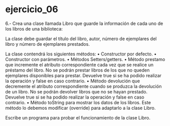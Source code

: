 # ejercicio_06

6.- Crea una clase llamada Libro que guarde la información de cada uno de los libros de una biblioteca:

La clase debe guardar el título del libro, autor, número de ejemplares del libro y número de ejemplares prestados. 

La clase contendrá los siguientes métodos:
  • Constructor por defecto. 
  • Constructor con parámetros.
  • Métodos Setters/getters.
  • Método prestamo que incremente el atributo correspondiente cada vez que se realice un préstamo del libro. No se podrán prestar libros       de los que no queden ejemplares disponibles para prestar. Devuelve true si se ha podido realizar la operación y false en caso               contrario.
  • Método devolución que decremente el atributo correspondiente cuando se produzca la devolución de un libro. No se podrán devolver libros     que no se hayan prestado. Devuelve true si se ha podido realizar la operación y false en caso contrario.
  • Método toString para mostrar los datos de los libros. Este método lo debemos modificar (override) para adaptarlo a la clase Libro. 
  
  Escribe un programa para probar el funcionamiento de la clase Libro.
